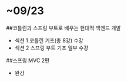 # ~09/23

##코틀린과 스프링 부트로 배우는 현대적 백엔드 개발
- 섹션 1 코틀린 기초(총 8강) 수강
- 섹션 2 스프링 부트 기초 일부 수강

##스프링 MVC 2편
- 완강